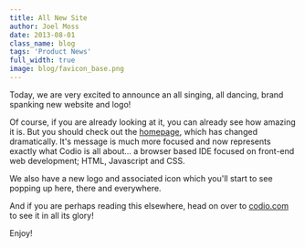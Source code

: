 ```yaml
---
title: All New Site
author: Joel Moss
date: 2013-08-01
class_name: blog
tags: 'Product News'
full_width: true
image: blog/favicon_base.png
---
```


Today, we are very excited to announce an all singing, all dancing, brand spanking new website and logo!

Of course, if you are already looking at it, you can already see how amazing it is. But you should check out the [homepage](https://codio.com), which has changed dramatically. It's message is much more focused and now represents exactly what Codio is all about... a browser based IDE focused on front-end web development; HTML, Javascript and CSS.

We also have a new logo and associated icon which you'll start to see popping up here, there and everywhere.

And if you are perhaps reading this elsewhere, head on over to [codio.com](https://codio.com) to see it in all its glory!

Enjoy!